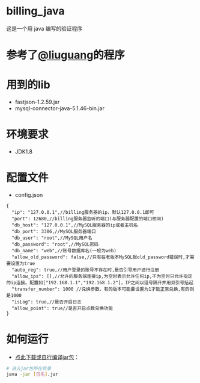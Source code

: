 # billing_java
这是一个用 java 编写的验证程序  

# 参考了[@liuguang](https://github.com/liuguangw/billing_go)的程序

# 用到的lib  
  -  fastjson-1.2.59.jar  
  -  mysql-connector-java-5.1.46-bin.jar

# 环境要求  
  -  JDK1.8  
# 配置文件  
  -  config.json  
  ```
  {
    "ip": "127.0.0.1",//billing服务器的ip，默认127.0.0.1即可
    "port": 12680,//billing服务器监听的端口(与服务器配置的端口相同)
    "db_host": "127.0.0.1",//MySQL服务器的ip或者主机名
    "db_port": 3306,//MySQL服务器端口
    "db_user": "root",//MySQL用户名
    "db_password": "root",//MySQL密码
    "db_name": "web",//账号数据库名(一般为web)
    "allow_old_password": false,//只有在老版本MySQL报old_password错误时,才需要设置为true
    "auto_reg": true,//用户登录的账号不存在时,是否引导用户进行注册
    "allow_ips": [],//允许的服务端连接ip,为空时表示允许任何ip,不为空时只允许指定的ip连接。配置如["192.168.1.1","192.168.1.2"]，IP之间以逗号隔开并用双引号括起
    "transfer_number": 1000 //兑换参数，有的版本可能要设置为1才能正常兑换,有的则是1000
    "isLog": true,//是否开启日志
    "allow_point": true//是否开启点数兑换功能
}
  ```
# 如何运行  
  -  [点此下载或自行编译jar包](https://github.com/ashortname/billing_java/releases)：  
```bash
# 进入jar包所在目录  
java -jar [包名].jar
```
